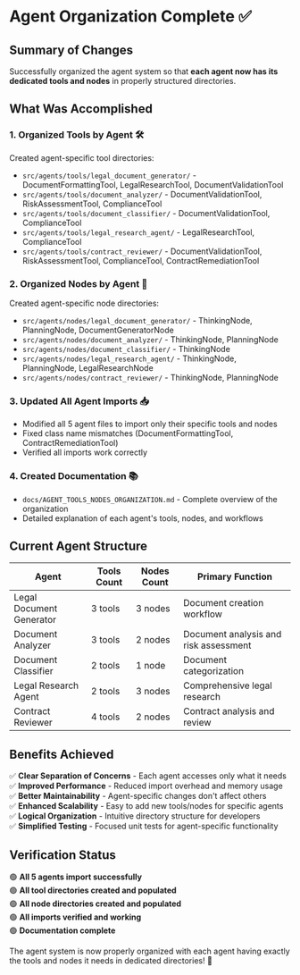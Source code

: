# Agent Organization Complete ✅

## Summary of Changes

Successfully organized the agent system so that **each agent now has its dedicated tools and nodes** in properly structured directories.

## What Was Accomplished

### 1. **Organized Tools by Agent** 🛠️
Created agent-specific tool directories:
- `src/agents/tools/legal_document_generator/` - DocumentFormattingTool, LegalResearchTool, DocumentValidationTool
- `src/agents/tools/document_analyzer/` - DocumentValidationTool, RiskAssessmentTool, ComplianceTool  
- `src/agents/tools/document_classifier/` - DocumentValidationTool, ComplianceTool
- `src/agents/tools/legal_research_agent/` - LegalResearchTool, ComplianceTool
- `src/agents/tools/contract_reviewer/` - DocumentValidationTool, RiskAssessmentTool, ComplianceTool, ContractRemediationTool

### 2. **Organized Nodes by Agent** 🔗
Created agent-specific node directories:
- `src/agents/nodes/legal_document_generator/` - ThinkingNode, PlanningNode, DocumentGeneratorNode
- `src/agents/nodes/document_analyzer/` - ThinkingNode, PlanningNode
- `src/agents/nodes/document_classifier/` - ThinkingNode
- `src/agents/nodes/legal_research_agent/` - ThinkingNode, PlanningNode, LegalResearchNode
- `src/agents/nodes/contract_reviewer/` - ThinkingNode, PlanningNode

### 3. **Updated All Agent Imports** 📥
- Modified all 5 agent files to import only their specific tools and nodes
- Fixed class name mismatches (DocumentFormattingTool, ContractRemediationTool)
- Verified all imports work correctly

### 4. **Created Documentation** 📚
- `docs/AGENT_TOOLS_NODES_ORGANIZATION.md` - Complete overview of the organization
- Detailed explanation of each agent's tools, nodes, and workflows

## Current Agent Structure

| Agent | Tools Count | Nodes Count | Primary Function |
|-------|-------------|-------------|------------------|
| Legal Document Generator | 3 tools | 3 nodes | Document creation workflow |
| Document Analyzer | 3 tools | 2 nodes | Document analysis and risk assessment |
| Document Classifier | 2 tools | 1 node | Document categorization |
| Legal Research Agent | 2 tools | 3 nodes | Comprehensive legal research |
| Contract Reviewer | 4 tools | 2 nodes | Contract analysis and review |

## Benefits Achieved

✅ **Clear Separation of Concerns** - Each agent accesses only what it needs  
✅ **Improved Performance** - Reduced import overhead and memory usage  
✅ **Better Maintainability** - Agent-specific changes don't affect others  
✅ **Enhanced Scalability** - Easy to add new tools/nodes for specific agents  
✅ **Logical Organization** - Intuitive directory structure for developers  
✅ **Simplified Testing** - Focused unit tests for agent-specific functionality  

## Verification Status

🟢 **All 5 agents import successfully**  
🟢 **All tool directories created and populated**  
🟢 **All node directories created and populated**  
🟢 **All imports verified and working**  
🟢 **Documentation complete**  

The agent system is now properly organized with each agent having exactly the tools and nodes it needs in dedicated directories! 🎉